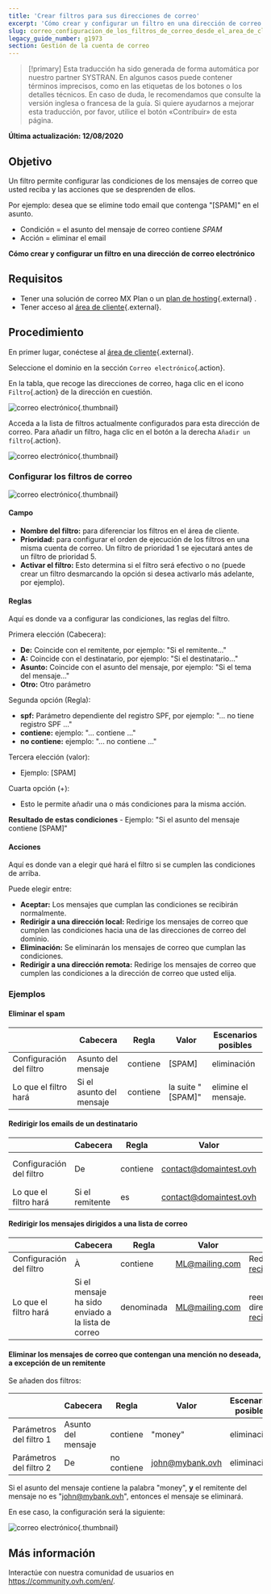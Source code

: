 ```yaml
---
title: 'Crear filtros para sus direcciones de correo'
excerpt: 'Cómo crear y configurar un filtro en una dirección de correo electrónico'
slug: correo_configuracion_de_los_filtros_de_correo_desde_el_area_de_cliente
legacy_guide_number: g1973
section: Gestión de la cuenta de correo
---
```


> [!primary]
> Esta traducción ha sido generada de forma automática por nuestro partner SYSTRAN. En algunos casos puede contener términos imprecisos, como en las etiquetas de los botones o los detalles técnicos. En caso de duda, le recomendamos que consulte la versión inglesa o francesa de la guía. Si quiere ayudarnos a mejorar esta traducción, por favor, utilice el botón «Contribuir» de esta página.
>

**Última actualización: 12/08/2020**

## Objetivo

Un filtro permite configurar las condiciones de los mensajes de correo que usted reciba y las acciones que se desprenden de ellos.

Por ejemplo: desea que se elimine todo email que contenga "[SPAM]" en el asunto.

- Condición = el asunto del mensaje de correo contiene *SPAM*
- Acción = eliminar el email

**Cómo crear y configurar un filtro en una dirección de correo electrónico**

## Requisitos

- Tener una solución de correo MX Plan o un [plan de hosting](https://www.ovh.com/world/es/hosting/){.external} .
- Tener acceso al [área de cliente](https://ca.ovh.com/auth/?action=gotomanager&from=https://www.ovh.com/world/&ovhSubsidiary=ws){.external}.

## Procedimiento

En primer lugar, conéctese al [área de cliente](https://ca.ovh.com/auth/?action=gotomanager&from=https://www.ovh.com/world/&ovhSubsidiary=ws){.external}.

Seleccione el dominio en la sección `Correo electrónico`{.action}.

En la tabla, que recoge las direcciones de correo, haga clic en el icono `Filtro`{.action} de la dirección en cuestión.

![correo electrónico](images/img_3239.jpg){.thumbnail}

Acceda a la lista de filtros actualmente configurados para esta dirección de correo. Para añadir un filtro, haga clic en el botón a la derecha `Añadir un filtro`{.action}.

![correo electrónico](images/img_3240.jpg){.thumbnail}

### Configurar los filtros de correo

![correo electrónico](images/img_3241.jpg){.thumbnail}

#### Campo

- **Nombre del filtro:** para diferenciar los filtros en el área de cliente.
- **Prioridad:** para configurar el orden de ejecución de los filtros en una misma cuenta de correo. Un filtro de prioridad 1 se ejecutará antes de un filtro de prioridad 5.
- **Activar el filtro:** Esto determina si el filtro será efectivo o no (puede crear un filtro desmarcando la opción si desea activarlo más adelante, por ejemplo).

#### Reglas

Aquí es donde va a configurar las condiciones, las reglas del filtro.

Primera elección (Cabecera):

- **De:** Coincide con el remitente, por ejemplo: "Si el remitente..."
- **A:** Coincide con el destinatario, por ejemplo: "Si el destinatario..."
- **Asunto:** Coincide con el asunto del mensaje, por ejemplo: "Si el tema del mensaje..."
- **Otro:** Otro parámetro

Segunda opción (Regla):

- **spf:** Parámetro dependiente del registro SPF, por ejemplo: "... no tiene registro SPF ..."
- **contiene:** ejemplo: "... contiene ..."
- **no contiene:** ejemplo: "... no contiene ..."

Tercera elección (valor):

- Ejemplo: [SPAM]

Cuarta opción (+):

- Esto le permite añadir una o más condiciones para la misma acción.

**Resultado de estas condiciones** - Ejemplo: "Si el asunto del mensaje contiene [SPAM]"

#### Acciones

Aquí es donde van a elegir qué hará el filtro si se cumplen las condiciones de arriba.

Puede elegir entre:

- **Aceptar:** Los mensajes que cumplan las condiciones se recibirán normalmente.
- **Redirigir a una dirección local:** Redirige los mensajes de correo que cumplen las condiciones hacia una de las direcciones de correo del dominio.
- **Eliminación:** Se eliminarán los mensajes de correo que cumplan las condiciones.
- **Redirigir a una dirección remota:** Redirige los mensajes de correo que cumplen las condiciones a la dirección de correo que usted elija.

### Ejemplos

#### Eliminar el spam

||Cabecera|Regla|Valor|Escenarios posibles|
|---|---|---|---|---|
|Configuración del filtro|Asunto del mensaje|contiene|[SPAM]|eliminación|
|Lo que el filtro hará|Si el asunto del mensaje|contiene|la suite "[SPAM]"|elimine el mensaje.|

#### Redirigir los emails de un destinatario

||Cabecera|Regla|Valor|Escenarios posibles|
|---|---|---|---|---|
|Configuración del filtro|De|contiene|contact@domaintest.ovh|redirigir a una dirección remota: john@otherdomain.ovh|
|Lo que el filtro hará|Si el remitente|es|contact@domaintest.ovh|reenvíe el mensaje a john@otherdomain.ovh.|

#### Redirigir los mensajes dirigidos a una lista de correo

||Cabecera|Regla|Valor|Escenarios posibles|
|---|---|---|---|---|
|Configuración del filtro|À|contiene|ML@mailing.com|Redirigir a una dirección local: recipient@mypersonaldomain.ovh|
|Lo que el filtro hará|Si el mensaje ha sido enviado a la lista de correo|denominada|ML@mailing.com|reenvíe el mensaje a mi otra dirección: recipient@mypersonaldomain.ovh|

#### Eliminar los mensajes de correo que contengan una mención no deseada, a excepción de un remitente 

Se añaden dos filtros:

||Cabecera|Regla|Valor|Escenarios posibles|
|---|---|---|---|---|
|Parámetros del filtro 1|Asunto del mensaje|contiene|"money"|eliminación|
|Parámetros del filtro 2|De|no contiene|john@mybank.ovh|eliminación|

Si el asunto del mensaje contiene la palabra "money", **y** el remitente del mensaje no es "john@mybank.ovh", entonces el mensaje se eliminará.

En ese caso, la configuración será la siguiente:

![correo electrónico](images/img_3242.jpg){.thumbnail}

## Más información

Interactúe con nuestra comunidad de usuarios en <https://community.ovh.com/en/>.
